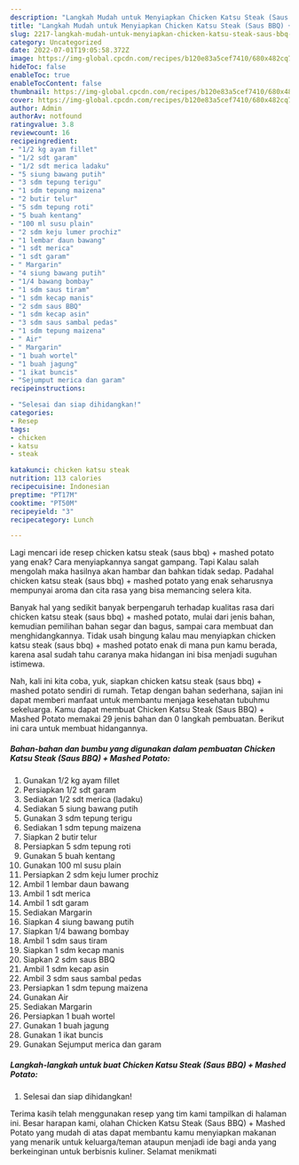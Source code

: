 ```yaml
---
description: "Langkah Mudah untuk Menyiapkan Chicken Katsu Steak (Saus BBQ) + Mashed Potato yang Lezat Sekali, Buat Buka Puasa Enak"
title: "Langkah Mudah untuk Menyiapkan Chicken Katsu Steak (Saus BBQ) + Mashed Potato yang Lezat Sekali, Buat Buka Puasa Enak"
slug: 2217-langkah-mudah-untuk-menyiapkan-chicken-katsu-steak-saus-bbq-mashed-potato-yang-lezat-sekali-buat-buka-puasa-enak
category: Uncategorized
date: 2022-07-01T19:05:58.372Z
image: https://img-global.cpcdn.com/recipes/b120e83a5cef7410/680x482cq70/chicken-katsu-steak-saus-bbq-mashed-potato-foto-resep-utama.jpg
hideToc: false
enableToc: true
enableTocContent: false
thumbnail: https://img-global.cpcdn.com/recipes/b120e83a5cef7410/680x482cq70/chicken-katsu-steak-saus-bbq-mashed-potato-foto-resep-utama.jpg
cover: https://img-global.cpcdn.com/recipes/b120e83a5cef7410/680x482cq70/chicken-katsu-steak-saus-bbq-mashed-potato-foto-resep-utama.jpg
author: Admin
authorAv: notfound
ratingvalue: 3.8
reviewcount: 16
recipeingredient:
- "1/2 kg ayam fillet"
- "1/2 sdt garam"
- "1/2 sdt merica ladaku"
- "5 siung bawang putih"
- "3 sdm tepung terigu"
- "1 sdm tepung maizena"
- "2 butir telur"
- "5 sdm tepung roti"
- "5 buah kentang"
- "100 ml susu plain"
- "2 sdm keju lumer prochiz"
- "1 lembar daun bawang"
- "1 sdt merica"
- "1 sdt garam"
- " Margarin"
- "4 siung bawang putih"
- "1/4 bawang bombay"
- "1 sdm saus tiram"
- "1 sdm kecap manis"
- "2 sdm saus BBQ"
- "1 sdm kecap asin"
- "3 sdm saus sambal pedas"
- "1 sdm tepung maizena"
- " Air"
- " Margarin"
- "1 buah wortel"
- "1 buah jagung"
- "1 ikat buncis"
- "Sejumput merica dan garam"
recipeinstructions:

- "Selesai dan siap dihidangkan!"
categories:
- Resep
tags:
- chicken
- katsu
- steak

katakunci: chicken katsu steak 
nutrition: 113 calories
recipecuisine: Indonesian
preptime: "PT17M"
cooktime: "PT50M"
recipeyield: "3"
recipecategory: Lunch

---
```



Lagi mencari ide resep chicken katsu steak (saus bbq) + mashed potato yang enak? Cara menyiapkannya sangat gampang. Tapi Kalau salah mengolah maka hasilnya akan hambar dan bahkan tidak sedap. Padahal chicken katsu steak (saus bbq) + mashed potato yang enak seharusnya mempunyai aroma dan cita rasa yang bisa memancing selera kita.


Banyak hal yang sedikit banyak berpengaruh terhadap kualitas rasa dari chicken katsu steak (saus bbq) + mashed potato, mulai dari jenis bahan, kemudian pemilihan bahan segar dan bagus, sampai cara membuat dan menghidangkannya. Tidak usah bingung kalau mau menyiapkan chicken katsu steak (saus bbq) + mashed potato enak di mana pun kamu berada, karena asal sudah tahu caranya maka hidangan ini bisa menjadi suguhan istimewa.




Nah, kali ini kita coba, yuk, siapkan chicken katsu steak (saus bbq) + mashed potato sendiri di rumah. Tetap dengan bahan sederhana, sajian ini dapat memberi manfaat untuk membantu menjaga kesehatan tubuhmu sekeluarga. Kamu dapat membuat Chicken Katsu Steak (Saus BBQ) + Mashed Potato memakai 29 jenis bahan dan 0 langkah pembuatan. Berikut ini cara untuk membuat hidangannya.

<!--inarticleads1-->

##### Bahan-bahan dan bumbu yang digunakan dalam pembuatan Chicken Katsu Steak (Saus BBQ) + Mashed Potato:

1. Gunakan 1/2 kg ayam fillet
1. Persiapkan 1/2 sdt garam
1. Sediakan 1/2 sdt merica (ladaku)
1. Sediakan 5 siung bawang putih
1. Gunakan 3 sdm tepung terigu
1. Sediakan 1 sdm tepung maizena
1. Siapkan 2 butir telur
1. Persiapkan 5 sdm tepung roti
1. Gunakan 5 buah kentang
1. Gunakan 100 ml susu plain
1. Persiapkan 2 sdm keju lumer prochiz
1. Ambil 1 lembar daun bawang
1. Ambil 1 sdt merica
1. Ambil 1 sdt garam
1. Sediakan  Margarin
1. Siapkan 4 siung bawang putih
1. Siapkan 1/4 bawang bombay
1. Ambil 1 sdm saus tiram
1. Siapkan 1 sdm kecap manis
1. Siapkan 2 sdm saus BBQ
1. Ambil 1 sdm kecap asin
1. Ambil 3 sdm saus sambal pedas
1. Persiapkan 1 sdm tepung maizena
1. Gunakan  Air
1. Sediakan  Margarin
1. Persiapkan 1 buah wortel
1. Gunakan 1 buah jagung
1. Gunakan 1 ikat buncis
1. Gunakan Sejumput merica dan garam




<!--inarticleads2-->

##### Langkah-langkah untuk buat Chicken Katsu Steak (Saus BBQ) + Mashed Potato:


1. Selesai dan siap dihidangkan!



Terima kasih telah menggunakan resep yang tim kami tampilkan di halaman ini. Besar harapan kami, olahan Chicken Katsu Steak (Saus BBQ) + Mashed Potato yang mudah di atas dapat membantu kamu menyiapkan makanan yang menarik untuk keluarga/teman ataupun menjadi ide bagi anda yang berkeinginan untuk berbisnis kuliner. Selamat menikmati
